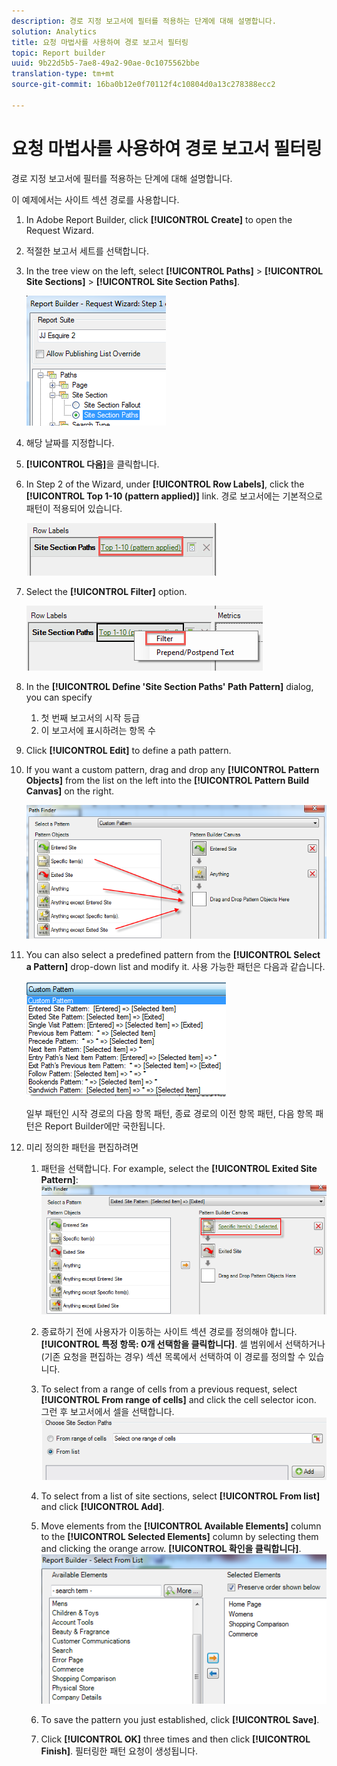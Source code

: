 ```yaml
---
description: 경로 지정 보고서에 필터를 적용하는 단계에 대해 설명합니다.
solution: Analytics
title: 요청 마법사를 사용하여 경로 보고서 필터링
topic: Report builder
uuid: 9b22d5b5-7ae8-49a2-90ae-0c1075562bbe
translation-type: tm+mt
source-git-commit: 16ba0b12e0f70112f4c10804d0a13c278388ecc2

---
```



# 요청 마법사를 사용하여 경로 보고서 필터링

경로 지정 보고서에 필터를 적용하는 단계에 대해 설명합니다.

이 예제에서는 사이트 섹션 경로를 사용합니다.

1. In Adobe Report Builder, click **[!UICONTROL Create]** to open the Request Wizard.
1. 적절한 보고서 세트를 선택합니다.
1. In the tree view on the left, select **[!UICONTROL Paths]** &gt; **[!UICONTROL Site Sections]** &gt; **[!UICONTROL Site Section Paths]**.

   ![](assets/site_section_path_1.png)

1. 해당 날짜를 지정합니다.
1. **[!UICONTROL 다음]**&#x200B;을 클릭합니다.
1. In Step 2 of the Wizard, under **[!UICONTROL Row Labels]**, click the **[!UICONTROL Top 1-10 (pattern applied)]** link. 경로 보고서에는 기본적으로 패턴이 적용되어 있습니다.

   ![](assets/site_section_path_2.png)

1. Select the **[!UICONTROL Filter]** option.

   ![](assets/filter_option.png)

1. In the **[!UICONTROL Define 'Site Section Paths' Path Pattern]** dialog, you can specify
   1. 첫 번째 보고서의 시작 등급 
   1. 이 보고서에 표시하려는 항목 수 
1. Click **[!UICONTROL Edit]** to define a path pattern.
1. If you want a custom pattern, drag and drop any **[!UICONTROL Pattern Objects]** from the list on the left into the **[!UICONTROL Pattern Build Canvas]** on the right.

   ![](assets/custom_pattern.png)

1. You can also select a predefined pattern from the **[!UICONTROL Select a Pattern]** drop-down list and modify it. 사용 가능한 패턴은 다음과 같습니다. 

   ![](assets/select_a_pattern.png)

   일부 패턴인 시작 경로의 다음 항목 패턴, 종료 경로의 이전 항목 패턴, 다음 항목 패턴은 Report Builder에만 국한됩니다.
1. 미리 정의한 패턴을 편집하려면
   1. 패턴을 선택합니다. For example, select the **[!UICONTROL Exited Site Pattern]**: ![](assets/exited_site_pattern.png)

   1. 종료하기 전에 사용자가 이동하는 사이트 섹션 경로를 정의해야 합니다. **[!UICONTROL 특정 항목: 0개 선택함을 클릭합니다]**. 셀 범위에서 선택하거나(기존 요청을 편집하는 경우) 섹션 목록에서 선택하여 이 경로를 정의할 수 있습니다.
   1. To select from a range of cells from a previous request, select **[!UICONTROL From range of cells]** and click the cell selector icon. 그런 후 보고서에서 셀을 선택합니다. ![](assets/choose_site_section_paths.png)

   1. To select from a list of site sections, select **[!UICONTROL From list]** and click **[!UICONTROL Add]**.
   1. Move elements from the **[!UICONTROL Available Elements]** column to the **[!UICONTROL Selected Elements]** column by selecting them and clicking the orange arrow. **[!UICONTROL 확인을 클릭합니다]**. ![](assets/move_site_section_elements.png)

   1. To save the pattern you just established, click **[!UICONTROL Save]**.
   1. Click **[!UICONTROL OK]** three times and then click **[!UICONTROL Finish]**. 필터링한 패턴 요청이 생성됩니다.
